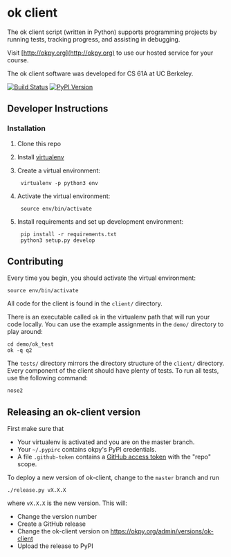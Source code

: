 ok client
=========

The ok client script (written in Python) supports programming projects
by running tests, tracking progress, and assisting in debugging.

Visit [http://okpy.org](http://okpy.org) to use our hosted service for
your course.

The ok client software was developed for CS 61A at UC Berkeley.

[![Build Status](https://travis-ci.org/okpy/ok-client.svg?branch=master)](https://travis-ci.org/okpy/ok-client)
[![PyPI Version](http://img.shields.io/pypi/v/okpy.svg)](https://pypi.python.org/pypi/okpy)

## Developer Instructions

### Installation

1. Clone this repo
2. Install [virtualenv](http://docs.python-guide.org/en/latest/dev/virtualenvs/)
3. Create a virtual environment:

        virtualenv -p python3 env
4. Activate the virtual environment:

        source env/bin/activate
5. Install requirements and set up development environment:

        pip install -r requirements.txt
        python3 setup.py develop

## Contributing

Every time you begin, you should activate the virtual environment:

    source env/bin/activate

All code for the client is found in the `client/` directory.

There is an executable called `ok` in the virtualenv path that will run your
code locally. You can use the example assignments in the `demo/` directory to
play around:

    cd demo/ok_test
    ok -q q2

The `tests/` directory mirrors the directory structure of the `client/`
directory. Every component of the client should have plenty of tests.
To run all tests, use the following command:

    nose2

## Releasing an ok-client version

First make sure that

* Your virtualenv is activated and you are on the master branch.
* Your `~/.pypirc` contains okpy's PyPI credentials.
* A file `.github-token` contains a
  [GitHub access token](https://help.github.com/articles/creating-an-access-token-for-command-line-use/)
  with the "repo" scope.

To deploy a new version of ok-client, change to the `master` branch and run

    ./release.py vX.X.X

where `vX.X.X` is the new version. This will:

* Change the version number
* Create a GitHub release
* Change the ok-client version on https://okpy.org/admin/versions/ok-client
* Upload the release to PyPI
